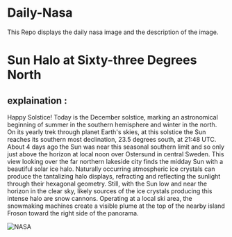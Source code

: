 # Daily-Nasa

This Repo displays the daily nasa image and the description of the image.

<!--NASA-->
# Sun Halo at Sixty-three Degrees North
## explaination :

Happy Solstice! Today is the December solstice, marking an astronomical beginning of summer in the southern hemisphere and winter in the north. On its yearly trek through planet Earth's skies, at this solstice the Sun reaches its southern most declination, 23.5 degrees south, at 21:48 UTC. About 4 days ago the Sun was near this seasonal southern limit and so only just above the horizon at local noon over Ostersund in central Sweden. This view looking over the far northern lakeside city finds the midday Sun with a beautiful solar ice halo. Naturally occurring atmospheric ice crystals can produce the tantalizing halo displays, refracting and reflecting the sunlight through their hexagonal geometry.  Still, with the Sun low and near the horizon in the clear sky, likely sources of the ice crystals producing this intense halo are snow cannons. Operating at a local ski area, the snowmaking machines create a visible plume at the top of the nearby island Froson toward the right side of the panorama.

![NASA](https://apod.nasa.gov/apod/image/2212/GS_20221217_Solhalo_Pan_v3_1100.jpg)
<!--/NASA-->